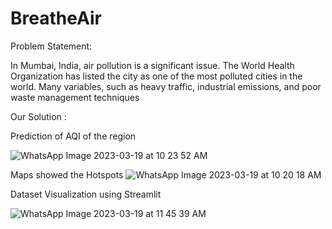 # BreatheAir

Problem Statement:

In Mumbai, India, air pollution is a significant issue. The World Health Organization has listed the city as one of the most polluted cities in the world. Many variables, such as heavy traffic, industrial emissions, and poor waste management techniques

Our Solution : 

Prediction of AQI of the region 

![WhatsApp Image 2023-03-19 at 10 23 52 AM](https://user-images.githubusercontent.com/91048746/229346950-61b822cc-0ed1-4555-a251-714487842d01.jpeg)


Maps showed the Hotspots
![WhatsApp Image 2023-03-19 at 10 20 18 AM](https://user-images.githubusercontent.com/91048746/229347028-7ad5e855-6671-4164-a448-cca9b3771948.jpeg)


Dataset Visualization using Streamlit

![WhatsApp Image 2023-03-19 at 11 45 39 AM](https://user-images.githubusercontent.com/91048746/229347049-0f649999-f014-462d-b97f-e29d98f8771a.jpeg)
